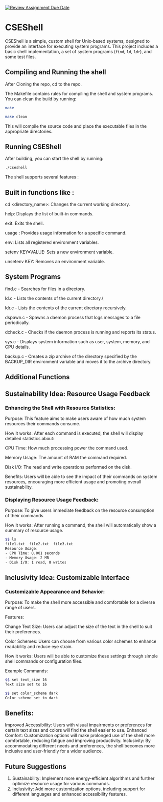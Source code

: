 [![Review Assignment Due Date](https://classroom.github.com/assets/deadline-readme-button-22041afd0340ce965d47ae6ef1cefeee28c7c493a6346c4f15d667ab976d596c.svg)](https://classroom.github.com/a/u16ttUuk)
# CSEShell

CSEShell is a simple, custom shell for Unix-based systems, designed to provide an interface for executing system programs. This project includes a basic shell implementation, a set of system programs (`find`, `ld`, `ldr`), and some test files.

## Compiling and Running the shell 

After Cloning the repo, cd to the repo.

The Makefile contains rules for compiling the shell and system programs. You can clean the build by running:

```bash
make
```

```bash
make clean
```

This will compile the source code and place the executable files in the appropriate directories.

## Running CSEShell

After building, you can start the shell by running:

```bash
./cseshell
```

The shell supports several features : 

## Built in functions like : 

cd <directory_name>: Changes the current working directory.

help: Displays the list of built-in commands.

exit: Exits the shell.

usage <command>: Provides usage information for a specific command.

env: Lists all registered environment variables.

setenv KEY=VALUE: Sets a new environment variable.

unsetenv KEY: Removes an environment variable.

## System Programs

find.c - Searches for files in a directory.

ld.c - Lists the contents of the current directory.\

ldr.c - Lists the contents of the current directory recursively.

dspawn.c - Spawns a daemon process that logs messages to a file periodically.

dcheck.c - Checks if the daemon process is running and reports its status.

sys.c - Displays system information such as user, system, memory, and CPU details.

backup.c - Creates a zip archive of the directory specified by the BACKUP_DIR environment variable and moves it to the archive directory.



## Additional Functions

## Sustainability Idea: Resource Usage Feedback

### Enhancing the Shell with Resource Statistics:

Purpose: This feature aims to make users aware of how much system resources their commands consume.

How it works: After each command is executed, the shell will display detailed statistics about:

CPU Time: How much processing power the command used.

Memory Usage: The amount of RAM the command required.

Disk I/O: The read and write operations performed on the disk.

Benefits: Users will be able to see the impact of their commands on system resources, encouraging more efficient usage and promoting overall sustainability.

### Displaying Resource Usage Feedback:

Purpose: To give users immediate feedback on the resource consumption of their commands.

How it works: After running a command, the shell will automatically show a summary of resource usage.

```bash
$$ ls
file1.txt  file2.txt  file3.txt
Resource Usage:
- CPU Time: 0.001 seconds
- Memory Usage: 2 MB
- Disk I/O: 1 read, 0 writes
```

## Inclusivity Idea: Customizable Interface
### Customizable Appearance and Behavior:

Purpose: To make the shell more accessible and comfortable for a diverse range of users.

Features:

Change Text Size: Users can adjust the size of the text in the shell to suit their preferences.

Color Schemes: Users can choose from various color schemes to enhance readability and reduce eye strain.

How it works: Users will be able to customize these settings through simple shell commands or configuration files.

Example Commands:
```bash
$$ set text_size 16
Text size set to 16

$$ set color_scheme dark
Color scheme set to dark
```

## Benefits:

Improved Accessibility: Users with visual impairments or preferences for certain text sizes and colors will find the shell easier to use.
Enhanced Comfort: Customization options will make prolonged use of the shell more comfortable, reducing fatigue and improving productivity.
Inclusivity: By accommodating different needs and preferences, the shell becomes more inclusive and user-friendly for a wider audience.

## Future Suggestions 
1. Sustainability: Implement more energy-efficient algorithms and further optimize resource usage for various commands.
2. Inclusivity: Add more customization options, including support for different languages and enhanced accessibility features.

